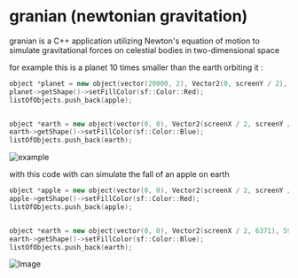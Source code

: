 # granian (newtonian gravitation)

granian is a C++ application utilizing Newton's equation of motion to simulate gravitational forces on celestial bodies in two-dimensional space

for example this is a planet 10 times smaller than the earth orbiting it :
```cpp
object *planet = new object(vector(20000, 2), Vector2(0, screenY / 2), 70000000000000000);
planet->getShape()->setFillColor(sf::Color::Red);
listOfObjects.push_back(apple);


object *earth = new object(vector(0, 0), Vector2(screenX / 2, screenY / 2), 5970000000000000000);
earth->getShape()->setFillColor(sf::Color::Blue);
listOfObjects.push_back(earth);
```
<img src="https://cdn.discordapp.com/attachments/939310069789630524/1153101142100815933/granian_QSMoW5AEDy.gif" alt="example">


with this code with can simulate the fall of an apple on earth
```cpp
object *apple = new object(vector(0, 0), Vector2(screenX / 2, screenY / 2), 0.00000102);
apple->getShape()->setFillColor(sf::Color::Red);
listOfObjects.push_back(apple);


object *earth = new object(vector(0, 0), Vector2(screenX / 2, 6371), 5970000000000000000);
earth->getShape()->setFillColor(sf::Color::Blue);
listOfObjects.push_back(earth);
```
<img src="https://cdn.discordapp.com/attachments/1009891289770242120/1153099331260383303/granian_nrHYXnYZrI.gif" alt="Image">
